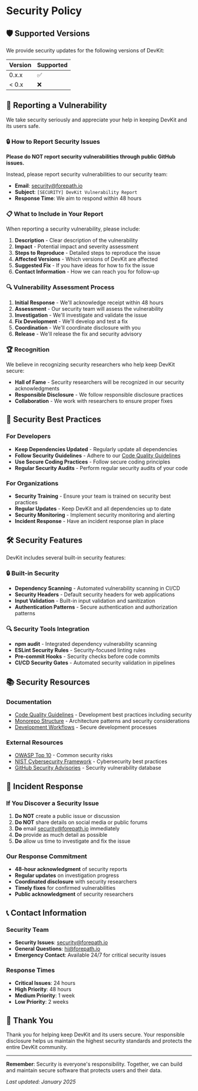 # Security Policy

## 🛡️ Supported Versions

We provide security updates for the following versions of DevKit:

| Version | Supported          |
| ------- | ------------------ |
| 0.x.x   | :white_check_mark: |
| < 0.x   | :x:                |

## 🚨 Reporting a Vulnerability

We take security seriously and appreciate your help in keeping DevKit and its users safe.

### 🔒 How to Report Security Issues

**Please do NOT report security vulnerabilities through public GitHub issues.**

Instead, please report security vulnerabilities to our security team:

- **Email**: security@forepath.io
- **Subject**: `[SECURITY] DevKit Vulnerability Report`
- **Response Time**: We aim to respond within 48 hours

### 📋 What to Include in Your Report

When reporting a security vulnerability, please include:

1. **Description** - Clear description of the vulnerability
2. **Impact** - Potential impact and severity assessment
3. **Steps to Reproduce** - Detailed steps to reproduce the issue
4. **Affected Versions** - Which versions of DevKit are affected
5. **Suggested Fix** - If you have ideas for how to fix the issue
6. **Contact Information** - How we can reach you for follow-up

### 🔍 Vulnerability Assessment Process

1. **Initial Response** - We'll acknowledge receipt within 48 hours
2. **Assessment** - Our security team will assess the vulnerability
3. **Investigation** - We'll investigate and validate the issue
4. **Fix Development** - We'll develop and test a fix
5. **Coordination** - We'll coordinate disclosure with you
6. **Release** - We'll release the fix and security advisory

### 🏆 Recognition

We believe in recognizing security researchers who help keep DevKit secure:

- **Hall of Fame** - Security researchers will be recognized in our security acknowledgments
- **Responsible Disclosure** - We follow responsible disclosure practices
- **Collaboration** - We work with researchers to ensure proper fixes

## 🔐 Security Best Practices

### For Developers

- **Keep Dependencies Updated** - Regularly update all dependencies
- **Follow Security Guidelines** - Adhere to our [Code Quality Guidelines](./docs/best-practices/code-quality.md)
- **Use Secure Coding Practices** - Follow secure coding principles
- **Regular Security Audits** - Perform regular security audits of your code

### For Organizations

- **Security Training** - Ensure your team is trained on security best practices
- **Regular Updates** - Keep DevKit and all dependencies up to date
- **Security Monitoring** - Implement security monitoring and alerting
- **Incident Response** - Have an incident response plan in place

## 🛠️ Security Features

DevKit includes several built-in security features:

### 🔒 Built-in Security

- **Dependency Scanning** - Automated vulnerability scanning in CI/CD
- **Security Headers** - Default security headers for web applications
- **Input Validation** - Built-in input validation and sanitization
- **Authentication Patterns** - Secure authentication and authorization patterns

### 🔍 Security Tools Integration

- **npm audit** - Integrated dependency vulnerability scanning
- **ESLint Security Rules** - Security-focused linting rules
- **Pre-commit Hooks** - Security checks before code commits
- **CI/CD Security Gates** - Automated security validation in pipelines

## 📚 Security Resources

### Documentation

- [Code Quality Guidelines](./docs/best-practices/code-quality.md) - Development best practices including security
- [Monorepo Structure](./docs/architecture/monorepo-structure.md) - Architecture patterns and security considerations
- [Development Workflows](./docs/development-workflows/) - Secure development processes

### External Resources

- [OWASP Top 10](https://owasp.org/www-project-top-ten/) - Common security risks
- [NIST Cybersecurity Framework](https://www.nist.gov/cyberframework) - Cybersecurity best practices
- [GitHub Security Advisories](https://github.com/advisories) - Security vulnerability database

## 🚨 Incident Response

### If You Discover a Security Issue

1. **Do NOT** create a public issue or discussion
2. **Do NOT** share details on social media or public forums
3. **Do** email security@forepath.io immediately
4. **Do** provide as much detail as possible
5. **Do** allow us time to investigate and fix the issue

### Our Response Commitment

- **48-hour acknowledgment** of security reports
- **Regular updates** on investigation progress
- **Coordinated disclosure** with security researchers
- **Timely fixes** for confirmed vulnerabilities
- **Public acknowledgment** of security researchers

## 📞 Contact Information

### Security Team

- **Security Issues**: security@forepath.io
- **General Questions**: hi@forepath.io
- **Emergency Contact**: Available 24/7 for critical security issues

### Response Times

- **Critical Issues**: 24 hours
- **High Priority**: 48 hours
- **Medium Priority**: 1 week
- **Low Priority**: 2 weeks

## 🙏 Thank You

Thank you for helping keep DevKit and its users secure. Your responsible disclosure helps us maintain the highest security standards and protects the entire DevKit community.

---

**Remember**: Security is everyone's responsibility. Together, we can build and maintain secure software that protects users and their data.

_Last updated: January 2025_
